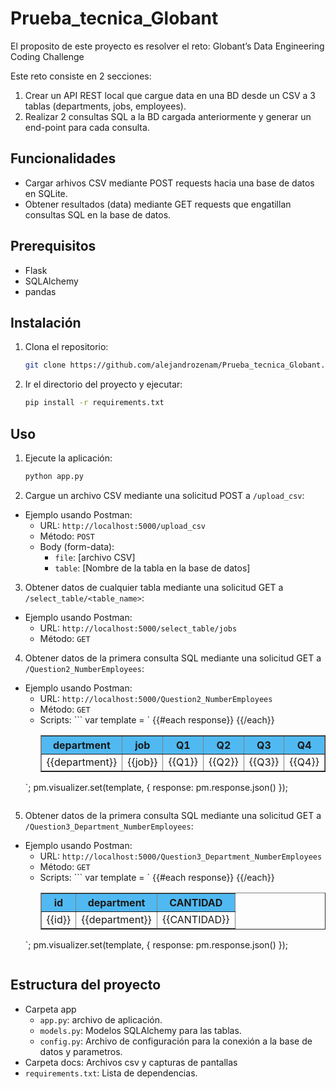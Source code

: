 # Prueba_tecnica_Globant

El proposito de este proyecto es resolver el reto: Globant’s Data Engineering Coding Challenge

Este reto consiste en 2 secciones:

1. Crear un API REST local que cargue data en una BD desde un CSV a 3 tablas (departments, jobs, employees).
2. Realizar 2 consultas SQL a la BD cargada anteriormente y generar un end-point para cada consulta.

## Funcionalidades

- Cargar arhivos CSV mediante POST requests hacia una base de datos en SQLite.
- Obtener resultados (data) mediante GET requests que engatillan consultas SQL en la base de datos.

## Prerequisitos

- Flask
- SQLAlchemy
- pandas

## Instalación

1. Clona el repositorio:
    ```bash
    git clone https://github.com/alejandrozenam/Prueba_tecnica_Globant.git
    ```
2. Ir el directorio del proyecto y ejecutar:
    ```bash
    pip install -r requirements.txt
    ```

## Uso
1. Ejecute la aplicación:
    ```bash
    python app.py
    ```

2. Cargue un archivo CSV mediante una solicitud POST a `/upload_csv`:
 - Ejemplo usando Postman:
    - URL: `http://localhost:5000/upload_csv`
    - Método: `POST`
    - Body (form-data):
        - `file`: [archivo CSV]
        - `table`: [Nombre de la tabla en la base de datos]

3. Obtener datos de cualquier tabla mediante una solicitud GET a `/select_table/<table_name>`:
 - Ejemplo usando Postman:
    - URL: `http://localhost:5000/select_table/jobs`
    - Método: `GET`

4. Obtener datos de la primera consulta SQL mediante una solicitud GET a `/Question2_NumberEmployees`:
 - Ejemplo usando Postman:
    - URL: `http://localhost:5000/Question2_NumberEmployees`
    - Método: `GET`
    - Scripts:  ```
    var template = `
        <table style="width:100%" border=1>
            <tr bgcolor="#50b9f2">
                <th>department</th>
                <th>job</th>
                <th>Q1</th>
                <th>Q2</th>
                <th>Q3</th>
                <th>Q4</th>
                <th>TOTAL_2021</th>
            </tr>
            {{#each response}}
                <tr>
                    <td>{{department}}</td>
                    <td>{{job}}</td>
                    <td>{{Q1}}</td>
                    <td>{{Q2}}</td>
                    <td>{{Q3}}</td>
                    <td>{{Q4}}</td>
                    <td>{{TOTAL_2021}}</td>
                </tr>
            {{/each}}
        </table>
    `;
    pm.visualizer.set(template, {
        response: pm.response.json()
    });
    ```

5. Obtener datos de la primera consulta SQL mediante una solicitud GET a `/Question3_Department_NumberEmployees`:
 - Ejemplo usando Postman:
    - URL: `http://localhost:5000/Question3_Department_NumberEmployees`
    - Método: `GET`
    - Scripts:  ```
    var template = `
        <table style="width:100%" border=1>
            <tr bgcolor="#50b9f2">
                <th>id</th>
                <th>department</th>
                <th>CANTIDAD</th>
            </tr>
            {{#each response}}
                <tr>
                    <td>{{id}}</td>
                    <td>{{department}}</td>
                    <td>{{CANTIDAD}}</td>
                </tr>
            {{/each}}
        </table>
    `;
    pm.visualizer.set(template, {
        response: pm.response.json()
    });
    ```
## Estructura del proyecto
- Carpeta app
    - `app.py`: archivo de aplicación.
    - `models.py`: Modelos SQLAlchemy para las tablas.
    - `config.py`: Archivo de configuración para la conexión a la base de datos y parametros.
- Carpeta docs: Archivos csv y capturas de pantallas
- `requirements.txt`: Lista de dependencias.
